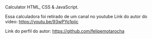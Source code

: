 Calculator HTML, CSS & JavaScript.

Essa calculadora foi retirado de um canal no youtube 
Link do autor do vídeo: https://youtu.be/93wPYo1pjic


Link do perfil do autor: https://github.com/felipemotarocha
